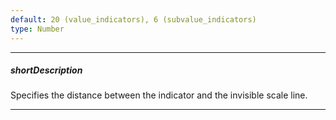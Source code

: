```yaml
---
default: 20 (value_indicators), 6 (subvalue_indicators)
type: Number
---
```

---
##### shortDescription
Specifies the distance between the indicator and the invisible scale line.

---

